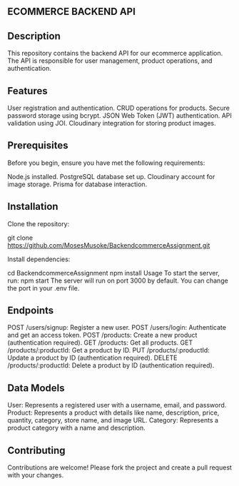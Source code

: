 ## ECOMMERCE BACKEND API

## Description
This repository contains the backend API for our ecommerce application. The API is responsible for user management, product operations, and authentication.

## Features
User registration and authentication.
CRUD operations for products.
Secure password storage using bcrypt.
JSON Web Token (JWT) authentication.
API validation using JOI.
Cloudinary integration for storing product images.


## Prerequisites
Before you begin, ensure you have met the following requirements:

Node.js installed.
PostgreSQL database set up.
Cloudinary account for image storage.
Prisma for database interaction.


## Installation
Clone the repository:

git clone https://github.com/MosesMusoke/BackendcommerceAssignment.git

Install dependencies:

cd BackendcommerceAssignment
npm install
Usage
To start the server, run:
npm start
The server will run on port 3000 by default. You can change the port in your .env file.

## Endpoints
POST /users/signup: Register a new user.
POST /users/login: Authenticate and get an access token.
POST /products: Create a new product (authentication required).
GET /products: Get all products.
GET /products/:productId: Get a product by ID.
PUT /products/:productId: Update a product by ID (authentication required).
DELETE /products/:productId: Delete a product by ID (authentication required).

## Data Models
User: Represents a registered user with a username, email, and password.
Product: Represents a product with details like name, description, price, quantity, category, store name, and image URL.
Category: Represents a product category with a name and description.


## Contributing
Contributions are welcome! Please fork the project and create a pull request with your changes.


